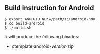 ## Build instruction for Android ##

```
$ export ANDROID_NDK=/path/to/android-ndk
$ cd build-android
$ ./build.sh
```

It will produce the following binaries:

- ctemplate-android-*version*.zip
